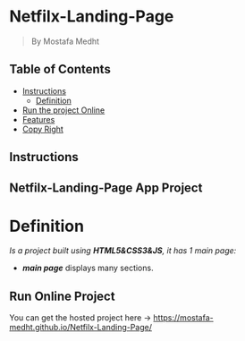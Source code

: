 # Netfilx-Landing-Page

> By Mostafa Medht

## Table of Contents

- [Instructions](#instructions)
  - [Definition](#Definition)
- [Run the project Online](#Run)
- [Features](#Features)
- [Copy Right](#Copyright)

## Instructions

## Netfilx-Landing-Page App Project

# Definition

_Is a project built using **HTML5&CSS3&JS**, it has 1 main page:_

- _**main page**_ displays many sections.

## Run Online Project

You can get the hosted project here -> https://mostafa-medht.github.io/Netfilx-Landing-Page/
